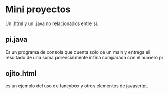 # Mini proyectos

Un .html y un .java no relacionados entre si.

## pi.java 

Es un programa de consola que cuenta solo de un main y entrega el resultado de una suma porencialmente infina comparada con el numeró pi

## ojito.html 
es un ejemplo del uso de fancybox y otros elementos de javascript.
